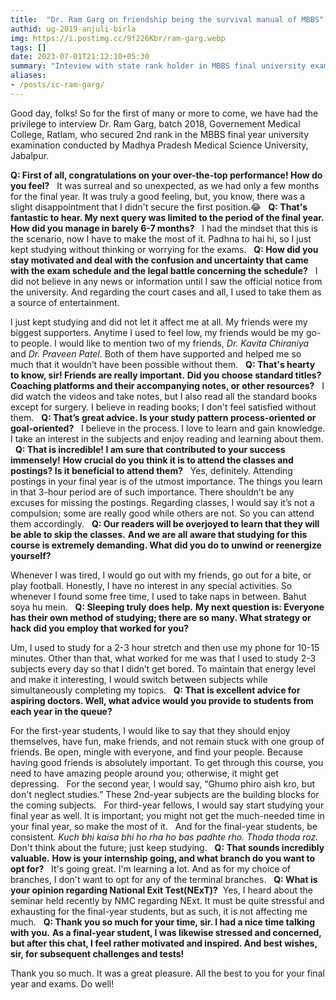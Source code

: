 ```yaml
---
title:  "Dr. Ram Garg on friendship being the survival manual of MBBS"
authid: ug-2019-anjuli-birla
img: https://i.postimg.cc/9f226Kbr/ram-garg.webp
tags: []
date: 2023-07-01T21:12:10+05:30
summary: "Inteview with state rank holder in MBBS final university exams"
aliases:
- /posts/ic-ram-garg/
---
```


Good day, folks!
So for the first of many or more to come, we have had the privilege to interview Dr. Ram Garg, batch 2018, Governement Medical College, Ratlam, who secured 2nd rank  in the MBBS final year university examination conducted by Madhya Pradesh Medical Science University, Jabalpur.

**Q: First of all, congratulations on your over-the-top performance! How do you feel?**
 
It was surreal and so unexpected, as we had only a few months for the final year. It was truly a good feeling, but, you know, there was a slight disappointment that I didn't secure the first position.😂
 
**Q: That's fantastic to hear. My next query was limited to the period of the final year. How did you manage in barely 6-7 months?**
 
 I had the mindset that this is the scenario, now I have to make the most of it. Padhna to hai hi, so I just kept studying without thinking or worrying for the exams.
 
**Q: How did you stay motivated and deal with the confusion and uncertainty that came with the exam schedule and the legal battle concerning the schedule?**
 
I did not believe in any news or information until I saw the official notice from the university.
And regarding the court cases and all, I used to take them as a source of entertainment.

I just kept studying and did not let it affect me at all. My friends were my biggest supporters. Anytime I used to feel low, my friends would be my go-to people. I would like to mention two of my friends, *Dr. Kavita Chiraniya* and *Dr. Praveen Patel*. Both of them have supported and helped me so much that it wouldn’t have been possible without them.
 
**Q: That's hearty to know, sir! Friends are really important.** 
**Did you choose standard titles? Coaching platforms and their accompanying notes, or other resources?**
 
I did watch the videos and take notes, but I also read all the standard books except for surgery. I believe in reading books; I don't feel satisfied without them.
 
**Q: That’s great advice. Is your study pattern process-oriented or goal-oriented?**
 
I believe in the process. I love to learn and gain knowledge. I take an interest in the subjects and enjoy reading and learning about them.
 
**Q: That is incredible! I am sure that contributed to your success immensely!**
**How crucial do you think it is to attend the classes and postings? Is it beneficial to attend them?**
 
Yes, definitely. Attending postings in your final year is of the utmost importance. The things you learn in that 3-hour period are of such importance. There shouldn’t be any excuses for missing the postings.
Regarding classes, I would say it’s not a compulsion; some are really good while others are not. So you can attend them accordingly.
 
**Q: Our readers will be overjoyed to learn that they will be able to skip the classes.**
**And we are all aware that studying for this course is extremely demanding. What did you do to unwind or reenergize yourself?**

Whenever I was tired, I would go out with my friends, go out for a bite, or play football.
Honestly, I have no interest in any special activities. So whenever I found some free time, I used to take naps in between.
Bahut soya hu mein.
 
**Q: Sleeping truly does help.**
**My next question is: Everyone has their own method of studying; there are so many. What strategy or hack did you employ that worked for you?**

Um, I used to study for a 2-3 hour stretch and then use my phone for 10-15 minutes.
Other than that, what worked for me was that I used to study 2-3 subjects every day so that I didn’t get bored. To maintain that energy level and make it interesting, I would switch between subjects while simultaneously completing my topics.
 
**Q: That is excellent advice for aspiring doctors. Well, what advice would you provide to students from each year in the queue?**

For the first-year students, I would like to say that they should enjoy themselves, have fun, make friends, and not remain stuck with one group of friends. Be open, mingle with everyone, and find your people. Because having good friends is absolutely important. To get through this course, you need to have amazing people around you; otherwise, it might get depressing.
 
For the second year, I would say, “Ghumo phiro aish kro, but don't neglect studies.” These 2nd-year subjects are the building blocks for the coming subjects.
 
For third-year fellows, I would say start studying your final year as well. It is important; you might not get the much-needed time in your final year, so make the most of it.
 
And for the final-year students, be consistent. *Kuch bhi kaisa bhi ho rha ho bas padhte rho. Thoda thoda roz.* Don't think about the future; just keep studying.
 
**Q: That sounds incredibly valuable.**
**How is your internship going, and what branch do you want to opt for?**
 
It's going great. I'm learning a lot.
And as for my choice of branches, I don't want to opt for any of the terminal branches.
 
**Q: What is your opinion regarding National Exit Test(NExT)?** 
Yes, I heard about the seminar held recently by NMC regarding NExt. It must be quite stressful and exhausting for the final-year students, but as such, it is not affecting me much.
 
**Q: Thank you so much for your time, sir. I had a nice time talking with you.**
**As a final-year student, I was likewise stressed and concerned, but after this chat, I feel rather motivated and inspired. And best wishes, sir, for subsequent challenges and tests!**

Thank you so much. It was a great pleasure. All the best to you for your final year and exams. Do well!